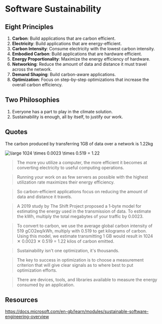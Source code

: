 # Software Sustainability

## Eight Principles

1. **Carbon**: Build applications that are carbon efficient.
2. **Electricity**: Build applications that are energy-efficient.
3. **Carbon Intensity**: Consume electricity with the lowest carbon intensity.
4. **Embodied Carbon**: Build applications that are hardware efficient.
5. **Energy Proportionality**: Maximize the energy efficiency of hardware.
6. **Networking**: Reduce the amount of data and distance it must travel across the network.
7. **Demand Shaping**: Build carbon-aware applications.
8. **Optimization**: Focus on step-by-step optimizations that increase the overall carbon efficiency.

## Two Philosophies

1. Everyone has a part to play in the climate solution.
2. Sustainability is enough, all by itself, to justify our work.

## Quotes

The carbon produced by transferring 1GB of data over a network is 1.22kg

<img src="https://latex.codecogs.com/svg.latex?\fn_jvn&space;\large&space;1024&space;\times&space;0.0023&space;\times&space;0.519&space;=&space;1.22" title="\large 1024 \times 0.0023 \times 0.519 = 1.22" />

> The more you utilize a computer, the more efficient it becomes at converting electricity to useful computing operations.

> Running your work on as few servers as possible with the highest utilization rate maximizes their energy efficiency.

> So carbon-efficient applications focus on reducing the amount of data and distance it travels.

> A 2019 study by The Shift Project proposed a 1-byte model for estimating the energy used in the transmission of data. To estimate the kWh, multiply the total megabytes of your traffic by 0.0023.

> To convert to carbon, we use the average global carbon intensity of 519 gCO2eq/kWh, multiply with 0.519 to get kilograms of carbon. Using this model, we estimate transmitting 1 GB would result in 1024 ✕ 0.0023 ✕ 0.519 = 1.22 kilos of carbon emitted.

> Sustainability isn't one optimization, it's thousands.

> The key to success in optimization is to choose a measurement criterion that will give clear signals as to where best to put optimization efforts.

> There are devices, tools, and libraries available to measure the energy consumed by an application.

## Resources

https://docs.microsoft.com/en-gb/learn/modules/sustainable-software-engineering-overview
